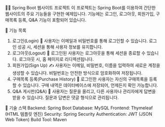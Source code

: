 🧑‍💻 Spring Boot 웹사이트 프로젝트
이 프로젝트는 Spring Boot를 이용하여 간단한 웹사이트의 주요 기능들을 구현한 예제입니다. 기능에는 로그인, 로그아웃, 회원가입, 구매목록 등록, Q&A 기능이 포함되어 있습니다.

🚀 기능 목록
1. 로그인(Login) 🔐
사용자는 이메일과 비밀번호를 통해 로그인할 수 있습니다.
로그인 성공 시, 세션을 통해 사용자 정보를 유지합니다.
2. 로그아웃(Logout) 🚪
로그인된 사용자는 로그아웃을 통해 세션을 종료할 수 있습니다.
로그아웃 시, 홈 페이지로 리디렉션됩니다.
3. 회원가입(Sign Up) ✍️
사용자는 이메일, 비밀번호, 이름을 입력하여 새로운 계정을 생성할 수 있습니다.
비밀번호는 안전한 방식으로 암호화하여 저장됩니다.
4. 구매목록 등록(Purchase History) 🛒
로그인한 사용자는 자신의 구매목록을 등록할 수 있습니다.
구매 내역은 데이터베이스에 저장되어, 언제든지 확인 가능합니다.
5. Q&A 게시판(Q&A) 💬
사용자는 질문을 올리고, 다른 사용자나 관리자에게 답변을 받을 수 있습니다.
질문과 답변은 댓글 형식으로 관리됩니다.

🔧 기술 스택
Backend: Spring Boot
Database: MySQL
Frontend: Thymeleaf (HTML 템플릿 엔진)
Security: Spring Security
Authentication: JWT (JSON Web Token)
Build Tool: Maven
